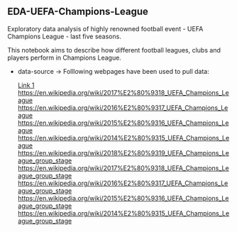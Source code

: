 ## EDA-UEFA-Champions-League

Exploratory data analysis of highly renowned football event - UEFA Champions League - last five seasons.

This notebook aims to describe how different football leagues, clubs and players perform in Champions League.

* data-source -> Folllowing webpages have been used to pull data:

  [Link 1](#https://en.wikipedia.org/wiki/2018%E2%80%9319_UEFA_Champions_League)
  https://en.wikipedia.org/wiki/2017%E2%80%9318_UEFA_Champions_League
  https://en.wikipedia.org/wiki/2016%E2%80%9317_UEFA_Champions_League
  https://en.wikipedia.org/wiki/2015%E2%80%9316_UEFA_Champions_League
  https://en.wikipedia.org/wiki/2014%E2%80%9315_UEFA_Champions_League
  https://en.wikipedia.org/wiki/2018%E2%80%9319_UEFA_Champions_League_group_stage
  https://en.wikipedia.org/wiki/2017%E2%80%9318_UEFA_Champions_League_group_stage
  https://en.wikipedia.org/wiki/2016%E2%80%9317_UEFA_Champions_League_group_stage
  https://en.wikipedia.org/wiki/2015%E2%80%9316_UEFA_Champions_League_group_stage
  https://en.wikipedia.org/wiki/2014%E2%80%9315_UEFA_Champions_League_group_stage

